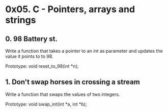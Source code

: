 # 0x05. C - Pointers, arrays and strings

## 0. 98 Battery st.
Write a function that takes a pointer to an int as parameter and updates the value it points to to 98.

Prototype: void reset_to_98(int *n);

## 1. Don't swap horses in crossing a stream
Write a function that swaps the values of two integers.

Prototype: void swap_int(int *a, int *b);

